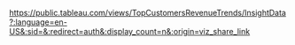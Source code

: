 https://public.tableau.com/views/TopCustomersRevenueTrends/InsightData?:language=en-US&:sid=&:redirect=auth&:display_count=n&:origin=viz_share_link
